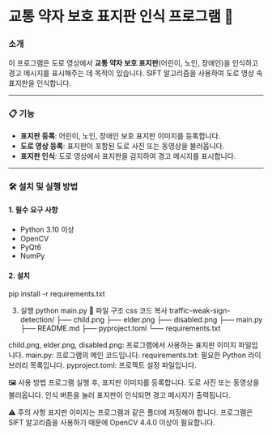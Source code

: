 # 교통 약자 보호 표지판 인식 프로그램 🚸

### 소개
이 프로그램은 도로 영상에서 **교통 약자 보호 표지판**(어린이, 노인, 장애인)을 인식하고 경고 메시지를 표시해주는 데 목적이 있습니다. SIFT 알고리즘을 사용하여 도로 영상 속 표지판을 인식합니다.

---

### 📋 기능
- **표지판 등록**: 어린이, 노인, 장애인 보호 표지판 이미지를 등록합니다.
- **도로 영상 등록**: 표지판이 포함된 도로 사진 또는 동영상을 불러옵니다.
- **표지판 인식**: 도로 영상에서 표지판을 감지하여 경고 메시지를 표시합니다.

---

### 🛠️ 설치 및 실행 방법

#### **1. 필수 요구 사항**
- Python 3.10 이상
- OpenCV
- PyQt6
- NumPy

#### **2. 설치**
pip install -r requirements.txt

3. 실행
python main.py
📁 파일 구조
css
코드 복사
traffic-weak-sign-detection/
├── child.png
├── elder.png
├── disabled.png
├── main.py
├── README.md
├── pyproject.toml
└── requirements.txt

child.png, elder.png, disabled.png: 프로그램에서 사용하는 표지판 이미지 파일입니다.
main.py: 프로그램의 메인 코드입니다.
requirements.txt: 필요한 Python 라이브러리 목록입니다.
pyproject.toml: 프로젝트 설정 파일입니다.

🖼️ 사용 방법
프로그램 실행 후, 표지판 이미지를 등록합니다.
도로 사진 또는 동영상을 불러옵니다.
인식 버튼을 눌러 표지판이 인식되면 경고 메시지가 출력됩니다.

⚠️ 주의 사항
표지판 이미지는 프로그램과 같은 폴더에 저장해야 합니다.
프로그램은 SIFT 알고리즘을 사용하기 때문에 OpenCV 4.4.0 이상이 필요합니다.
